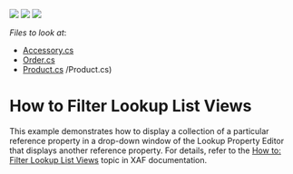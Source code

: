 <!-- default badges list -->
![](https://img.shields.io/endpoint?url=https://codecentral.devexpress.com/api/v1/VersionRange/128590545/22.2.6%2B)
[![](https://img.shields.io/badge/Open_in_DevExpress_Support_Center-FF7200?style=flat-square&logo=DevExpress&logoColor=white)](https://supportcenter.devexpress.com/ticket/details/E218)
[![](https://img.shields.io/badge/📖_How_to_use_DevExpress_Examples-e9f6fc?style=flat-square)](https://docs.devexpress.com/GeneralInformation/403183)
<!-- default badges end -->
<!-- default file list -->
*Files to look at*:

* [Accessory.cs](CS/EFCore/FilterLookupEF/FilterLookupEF.Module/BusinessObjects/Accessory.cs)
* [Order.cs](CS/EFCore/FilterLookupEF/FilterLookupEF.Module/BusinessObjects/Order.cs) 
* [Product.cs](CS/EFCore/FilterLookupEF/FilterLookupEF.Module/BusinessObjects)
/Product.cs) 
<!-- default file list end -->
# How to Filter Lookup List Views


<p>This example demonstrates how to display a collection of a particular reference property in a drop-down window of the Lookup Property Editor that displays another reference property. For details, refer to the <a href="http://documentation.devexpress.com/#Xaf/CustomDocument2681"><u>How to: Filter Lookup List Views</u></a> topic in XAF documentation.</p>

<br/>


